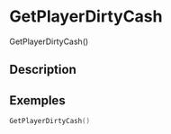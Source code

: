 # GetPlayerDirtyCash
GetPlayerDirtyCash()

## Description

## Exemples

```lua
GetPlayerDirtyCash()
```
